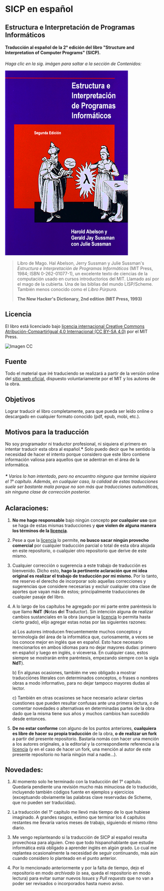 # SICP en español

## Estructura e Interpretación de Programas Informáticos

#### Traducción al español de la 2° edición del libro "Structure and Interpretation of Computer Programs" (SICP).


*Haga clic en la sig. imágen para saltar a la sección de Contenidos:*

[![Imagen](/secciones/imagenes/SICP-traducido-reducido.png)](./secciones/04-contenidos.md)

> Libro de Mago. Hal Abelson, Jerry Sussman y Julie Sussman's *Estructura e Interpretación de Programas Informáticos* (MIT Press, 1984; ISBN 0-262-01077-1), un excelente texto de ciencias de la computación usado en cursos introductorios del MIT. Llamado así por el mago de la cubierta. Una de las biblias del mundo LISP/Scheme. También menos conocido como el *Libro Púrpura*.
>
> **The New Hacker's Dictionary, 2nd edition**
> **(MIT Press, 1993)**


## Licencia 

El libro está licenciado bajo [licencia internacional Creative Commons Atribución-CompartirIgual 4.0 Internacional (CC BY-SA 4.0)](https://creativecommons.org/licenses/by-sa/4.0/deed.es) por el MIT Press.


![Imagen CC](https://licensebuttons.net/l/by-sa/4.0/88x31.png)


## Fuente

Todo el material que iré traduciendo se realizará a partir de la versión online del [sitio web oficial](https://mitpress.mit.edu/sites/default/files/sicp/index.html), dispuesto voluntariamente por el MIT y los autores de la obra.


## Objetivos

Lograr traducir el libro completamente, para que pueda ser leído online o descargado en cualquier formato conocido (pdf, epub, mobi, etc.).


## Motivos para la traducción

No soy programador ni traductor profesional, ni siquiera el primero en intentar traducir esta obra al español.**\*** Solo puedo decir que he sentido la necesidad de hacer el intento porque considero que este libro contiene información valiosa para aquellos que se adentran en el área de la informática.

###### **\*** Varios lo han intentado, pero no encuentro ninguno que termine siquiera el 1° capítulo. Además, en cualquier caso, la calidad de estas traducciones suele ser bastante mala porque no son más que traducciones automáticas, sin ninguna clase de corrección posterior.


## Aclaraciones:

1) **No me hago responsable** bajo ningún concepto **por cualquier uso** que se haga de estas mismas traducciones y **que violen de alguna manera los términos de la [licencia](#licencia)**.

2) Pese a que la [licencia](#licencia) lo permite, **no busco sacar ningún provecho comercial** por cualquier traducción parcial o total de esta obra alojada en este repositorio, o cualquier otro repositorio que derive de este mismo.

3) Cualquier corrección o sugerencia a este trabajo de traducción es bienvenido. Dicho esto, **hago la pertinente aclaración que mi idea original es realizar el trabajo de traducción por mi mismo.** Por lo tanto, me reservo el derecho de incorporar solo aquellas correcciones y sugerencias que considere necesarias y excluir cualquier otra clase de aportes que vayan más de estos; principalmente traducciones de cualquier pasaje del libro.

4) A lo largo de los capítulos he agregado por mi parte entre paréntesis lo que llamo **NdT** (**N**otas **d**el **T**raductor). Sin intención alguna de realizar cambios sustanciales en la obra (aunque la [licencia](#licencia) lo permita hasta cierto grado), elijo agregar estas notas por las siguientes razones:

    a) Los autores introducen frecuentemente muchos conceptos y terminología del área de la informática que, curiosamente, a veces se los conoce mejor en inglés que en español. Esto hace necesario mencionarlos en ambos idiomas para no dejar mayores dudas: primero en español y luego en inglés, o viceversa. En cualquier caso, estos siempre se mostrarán entre paréntesis, empezando siempre con la sigla **NdT**).

    b) En algunas ocasiones, también me veo obligado a mostrar traducciónes literales con determinados conceptos, o frases o nombres obras a modo informativo, para no dejar tampoco mayores dudas al lector.

    c) También en otras ocasiones se hace necesario aclarar ciertas cuestiones que pueden resultar confusas ante una primera lectura, o de comentar novedades o alternativas en determinadas partes de la obra dado que la misma tiene sus años y muchos cambios han sucedido desde entonces.
    
5) **De no estar conforme** con alguno de los puntos anteriores, **cualquiera es libre de hacer su propia traducción** de la obra, **o de realizar un fork** a partir del presente repositorio. Bastaría nomás con hacer una mención a los autores originales, a la editorial y la correspondiente referencia a la [licencia](#licencia) (y en el caso de hacer un fork, una mención al autor de este presente repositorio no haría ningún mal a nadie...).

## Novedades:

1) Al momento solo he terminado con la traducción del 1° capítulo. Quedaría pendiente una revisión mucho más minuciosa de lo traducido, incluyendo también códigos fuente en ejemplos y ejercicios (exceptuando obviamente las palabras clave reservadas de Scheme, que no pueden ser traducidas).

2) La traducción del 1° capítulo me llevó más tiempo de lo que hubiese imaginado. A grandes rasgos, estimo que terminar los 4 capítulos restantes me llevaría varios meses de trabajo, siguiendo el mismo ritmo diario.

3) Me vengo replanteando si la traducción de SICP al español resulta provechosa para alguien. Creo que todo hispanohablante que estudie informática está obligado a aprender inglés en algún grado. Lo cual me replantea ocasionalmente la necesidad de seguir continuando, más aún cuando considero lo planteado en el punto anterior.

4) Por lo mencionado anteriormente y por la falta de tiempo, dejo el repositorio en modo *archivado* (o sea, queda el repositorio en modo lectura) para evitar sumar nuevos *Issues* y *Pull requests* que no van a poder ser revisados o incorporados hasta nuevo aviso.